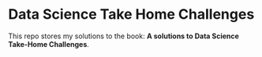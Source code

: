 # Data Science Take Home Challenges

This repo stores my solutions to the book: **A solutions to Data Science Take-Home Challenges**.
